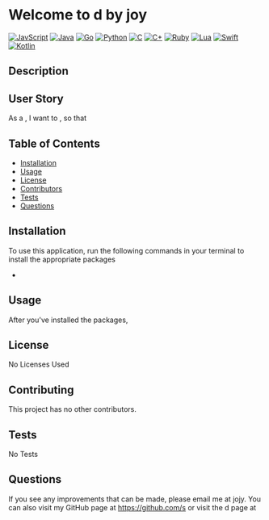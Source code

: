 # Welcome to d by joy

[![JavScript](https://img.shields.io/badge/Made%20With-JavaScript-blue.svg)](https://shields.io/)  [![Java](https://img.shields.io/badge/Made%20With-Java-green.svg)](https://shields.io/)  [![Go](https://img.shields.io/badge/Made%20With-Go-ff69b4.svg)](https://shields.io/)  [![Python](https://img.shields.io/badge/Made%20With-Python-yellow.svg)](https://shields.io/)  [![C](https://img.shields.io/badge/Made%20With-C-blueviolet.svg)](https://shields.io/)  [![C+](https://img.shields.io/badge/Made%20With-C+-yellowgreen.svg)](https://shields.io/)  [![Ruby](https://img.shields.io/badge/Made%20With-Ruby-red.svg)](https://shields.io/)  [![Lua](https://img.shields.io/badge/Made%20With-Lua-blue.svg)](https://shields.io/)  [![Swift](https://img.shields.io/badge/Made%20With-Swift-green.svg)](https://shields.io/)  [![Kotlin](https://img.shields.io/badge/Made%20With-Kotlin-red.svg)](https://shields.io/)  
  
## Description
  


## User Story

As a , I want to , so that 

  
## Table of Contents
* [Installation](#installation)
* [Usage](#usage)
* [License](#license)
* [Contributors](#contributing)
* [Tests](#tests)
* [Questions](#questions)

  
## Installation

To use this application, run the following commands in your terminal to install the appropriate packages

* 

## Usage 

After you've installed the packages, 


## License
No Licenses Used

## Contributing
This project has no other contributors.

## Tests
No Tests

## Questions
  
If you see any improvements that can be made, please email me at jojy. You can also visit my GitHub page at https://github.com/s or visit the d page at 

  